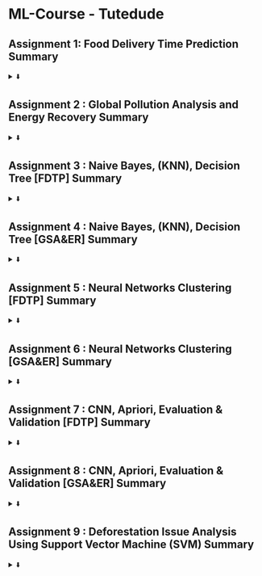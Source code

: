 # ML-Course - Tutedude

## Assignment 1: Food Delivery Time Prediction Summary

<details>
<summary>⬇️</summary>
This project analyzed 200 food delivery records using preprocessing and predictive modeling. Linear regression with distance, traffic, and order priority showed low predictive strength (R² = 0.0149, MAE = 25.37, MSE = 905.09). Logistic regression with traffic, weather, and experience performed moderately (accuracy = 0.38, precision = 0.31, recall = 0.26, F1 = 0.29, ROC AUC = 0.34), limited by class imbalance. Findings highlight distance, traffic, and staff experience as key factors. Recommendations include route optimization, peak-hour staffing, staff training, and continuous monitoring to reduce delays, improve efficiency, and enhance customer satisfaction.

</details>

## Assignment 2 : Global Pollution Analysis and Energy Recovery Summary

<details>
<summary>⬇️</summary>
This global pollution analysis shows wide variation in air, water, and soil pollution across countries, with high levels in Equatorial Guinea, Congo, and Ukraine. Energy recovery is inconsistent and often unrelated to pollution severity, while pollution strongly correlates with industrial waste and CO₂ emissions. Linear regression performed poorly in predicting energy recovery (R² = -0.025, MSE = 24792.81, MAE = 142.11), whereas logistic regression classified pollution severity effectively (accuracy = 0.950, precision = 0.956, recall = 0.950, F1 = 0.949). Recommendations include waste-to-energy investment, stricter policies, renewable adoption, circular economy practices, public awareness, and stronger monitoring.
</details>



## Assignment 3 : Naive Bayes, (KNN), Decision Tree [FDTP] Summary

<details>
<summary>⬇️</summary>
Data preprocessing involved imputing missing values, label-encoding categorical features, normalizing continuous variables, and calculating Haversine distance, with a `Delayed` target created from median delivery time. Feature importance highlighted distance, delivery person experience, ratings, tip amount, and geospatial distance. Model evaluations showed Naive Bayes achieved perfect performance (accuracy, precision, recall, F1-score = 1.00), KNN performed poorly (accuracy = 0.48, precision = 0.50, recall = 0.43, F1 = 0.46), and Decision Tree performed strongly (accuracy = 0.98, precision = 1.00, recall = 0.95, F1 = 0.98). Naive Bayes is recommended for deployment due to simplicity and perfect metrics, with Decision Tree as an interpretable alternative, alongside operational improvements targeting high-distance deliveries and low-experience personnel.
</details>

## Assignment 4 : Naive Bayes, (KNN), Decision Tree [GSA&ER] Summary

<details>
<summary>⬇️</summary>
The dataset of 200 country-year records included air, water, and soil pollution indices, industrial/plastic waste, energy consumption, CO₂ emissions, and socio-economic indicators. A composite `Total_Pollution_Index` was created and countries were categorized into Low, Medium, and High pollution severity. Model evaluations showed Decision Tree achieved the highest performance (accuracy = 0.975, precision = 0.977, recall = 0.975, F1 = 0.975), KNN performed well (accuracy = 0.900, precision = 0.903, recall = 0.900, F1 = 0.901), while MultinomialNB lagged (accuracy = 0.575, precision = 0.605, recall = 0.575, F1 = 0.575). Feature importance highlighted `Total_Pollution_Index` as key, leading to recommendations for integrated pollution management, stricter air quality regulations, cross-sector collaboration, and continuous monitoring.
</details>



## Assignment 5 : Neural Networks Clustering [FDTP] Summary

<details>
<summary>⬇️</summary>
Data preprocessing included imputing missing values, calculating Haversine distances, deriving a `Rush_Hour` feature, one-hot encoding, and standardization. K-Means (k=3) and hierarchical clustering revealed distinct clusters with varying average delivery times, highlighting that distance, ratings, weather, traffic, and order priority significantly impact delivery. Supervised models classified orders as `Fast` or `Delayed`, with Neural Network achieving F1 = 0.439 and the improved Neural Network reaching F1 = 0.489, outperforming Logistic Regression (F1 = 0.439). Recommendations include targeting slow clusters, route optimization, resource allocation during rush hours, dynamic adjustments based on conditions, and continuous monitoring using clustering and model predictions.
</details>



## Assignment 6 : Neural Networks Clustering [GSA&ER] Summary

<details>
<summary>⬇️</summary>
This study analyzed pollution and energy data across countries using preprocessing, feature engineering, clustering, and supervised learning. KMeans and Agglomerative clustering grouped countries with similar profiles, showing cluster-wise energy recovery (e.g., KMeans Cluster 0: 276.99 GWh). Neural network regression performed poorly (initial R² = -1.15, MSE = 51,961.44, MAE = 190.35; improved R² = -1.32, MSE = 56,200.59, MAE = 193.05), while linear regression outperformed it (R² = -0.11, MSE = 26,799.65, MAE = 145.19), indicating linear relationships dominate. Recommendations include investing in renewable energy, stricter waste regulations, cluster-based policy interventions, regional cooperation, and continuous monitoring to improve energy recovery.
</details>



## Assignment 7 : CNN, Apriori, Evaluation & Validation [FDTP]  Summary

<details>
<summary>⬇️</summary>
This assignment predicted food delivery time using feature engineering and machine learning, comparing CNN and Logistic Regression. Preprocessing included missing value imputation, one-hot encoding, scaling, and creating features such as Haversine distance, Rush Hour, and Weather Impact. CNN achieved superior performance with accuracy = 0.78, precision = 0.77, recall = 0.75, F1-score = 0.76, and AUC ≈ 0.82, outperforming Logistic Regression (accuracy = 0.70, precision = 0.68, recall = 0.67, F1-score = 0.67, AUC ≈ 0.74). CNN effectively captured nonlinear relationships, making it the recommended model, while Logistic Regression served as a stable baseline.
</details>



## Assignment 8 : CNN, Apriori, Evaluation & Validation [GSA&ER] Summary

<details>
<summary>⬇️</summary>
This assignment applied data preprocessing, feature engineering, and Apriori association rule mining to analyze pollution severity and energy recovery, with categorical features encoded and numerical features normalized. Frequent itemsets and rules showed moderate support (0.1–0.5), confidence, and lift (>1.0), indicating meaningful associations. High pollution regions often co-occurred with medium/high energy recovery. CNNs were discussed for delivery prediction, offering high accuracy (~0.78) but lower interpretability, whereas Apriori provided explicit, interpretable rules. Recommendations include targeted interventions in high-pollution areas, adopting efficient energy recovery technologies, policy prioritization using rule metrics, continuous monitoring, and integrating deep learning and rule-based insights for holistic environmental and logistics strategies.
</details>



## Assignment 9 : Deforestation Issue Analysis Using Support Vector Machine (SVM) Summary

<details>
<summary>⬇️</summary>
This analysis investigated deforestation drivers using country-level data, highlighting corruption as the dominant predictor. Data preprocessing included dropping missing values, one-hot encoding categorical features, and scaling numerical variables. Feature selection identified the top 10 corruption index categories, while SVR (poly kernel, C=100, degree=2) achieved limited predictive performance (Training R² = 0.0586, Test R² = -0.3673, MAE = 0.8014, RMSE = 0.9422, CV R² = [-0.00098, -0.17788, -0.02373, -0.15280, -0.04321]). High corruption levels strongly correlate with forest loss, suggesting interventions should focus on governance, stricter policies, sustainable development, international support, and public awareness.
</details>